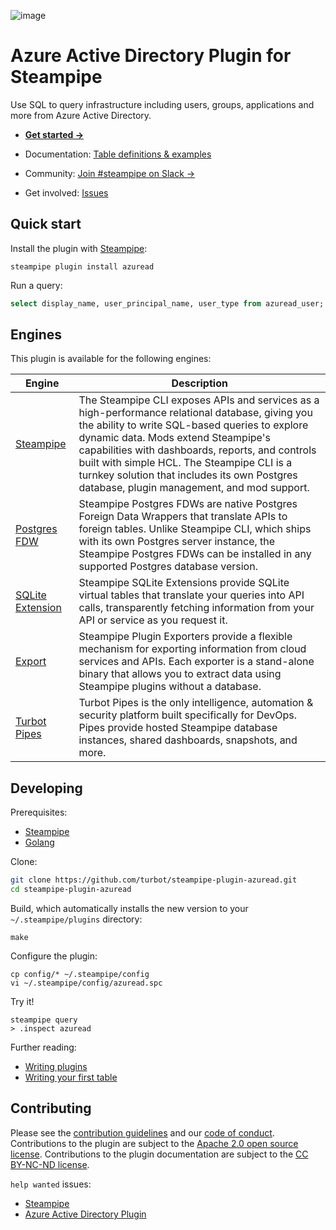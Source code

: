 ![image](https://hub.steampipe.io/images/plugins/turbot/azuread-social-graphic.png)

# Azure Active Directory Plugin for Steampipe

Use SQL to query infrastructure including users, groups, applications and more from Azure Active Directory.

- **[Get started →](https://hub.steampipe.io/plugins/turbot/azuread)**
- Documentation: [Table definitions & examples](https://hub.steampipe.io/plugins/turbot/azuread/tables)

- Community: [Join #steampipe on Slack →](https://turbot.com/community/join)
- Get involved: [Issues](https://github.com/turbot/steampipe-plugin-azuread/issues)

## Quick start

Install the plugin with [Steampipe](https://steampipe.io):

```shell
steampipe plugin install azuread
```

Run a query:

```sql
select display_name, user_principal_name, user_type from azuread_user;
```

## Engines

This plugin is available for the following engines:

| Engine        | Description
|---------------|------------------------------------------
| [Steampipe](https://steampipe.io/docs) | The Steampipe CLI exposes APIs and services as a high-performance relational database, giving you the ability to write SQL-based queries to explore dynamic data. Mods extend Steampipe's capabilities with dashboards, reports, and controls built with simple HCL. The Steampipe CLI is a turnkey solution that includes its own Postgres database, plugin management, and mod support.
| [Postgres FDW](https://steampipe.io/docs/steampipe_postgres/index) | Steampipe Postgres FDWs are native Postgres Foreign Data Wrappers that translate APIs to foreign tables. Unlike Steampipe CLI, which ships with its own Postgres server instance, the Steampipe Postgres FDWs can be installed in any supported Postgres database version.
| [SQLite Extension](https://steampipe.io/docs//steampipe_sqlite/index) | Steampipe SQLite Extensions provide SQLite virtual tables that translate your queries into API calls, transparently fetching information from your API or service as you request it.
| [Export](https://steampipe.io/docs/steampipe_export/index) | Steampipe Plugin Exporters provide a flexible mechanism for exporting information from cloud services and APIs. Each exporter is a stand-alone binary that allows you to extract data using Steampipe plugins without a database.
| [Turbot Pipes](https://turbot.com/pipes/docs) | Turbot Pipes is the only intelligence, automation & security platform built specifically for DevOps. Pipes provide hosted Steampipe database instances, shared dashboards, snapshots, and more.

## Developing

Prerequisites:

- [Steampipe](https://steampipe.io/downloads)
- [Golang](https://golang.org/doc/install)

Clone:

```sh
git clone https://github.com/turbot/steampipe-plugin-azuread.git
cd steampipe-plugin-azuread
```

Build, which automatically installs the new version to your `~/.steampipe/plugins` directory:

```
make
```

Configure the plugin:

```
cp config/* ~/.steampipe/config
vi ~/.steampipe/config/azuread.spc
```

Try it!

```
steampipe query
> .inspect azuread
```

Further reading:

- [Writing plugins](https://steampipe.io/docs/develop/writing-plugins)
- [Writing your first table](https://steampipe.io/docs/develop/writing-your-first-table)

## Contributing

Please see the [contribution guidelines](https://github.com/turbot/steampipe/blob/main/CONTRIBUTING.md) and our [code of conduct](https://github.com/turbot/steampipe/blob/main/CODE_OF_CONDUCT.md). Contributions to the plugin are subject to the [Apache 2.0 open source license](https://github.com/turbot/steampipe-plugin-azuread/blob/main/LICENSE). Contributions to the plugin documentation are subject to the [CC BY-NC-ND license](https://github.com/turbot/steampipe-plugin-azuread/blob/main/docs/LICENSE).

`help wanted` issues:

- [Steampipe](https://github.com/turbot/steampipe/labels/help%20wanted)
- [Azure Active Directory Plugin](https://github.com/turbot/steampipe-plugin-azuread/labels/help%20wanted)
